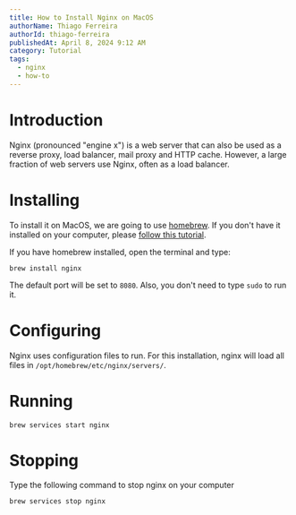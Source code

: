 ```yaml
---
title: How to Install Nginx on MacOS
authorName: Thiago Ferreira
authorId: thiago-ferreira
publishedAt: April 8, 2024 9:12 AM
category: Tutorial
tags:
  - nginx
  - how-to
---
```


# Introduction

Nginx (pronounced "engine x") is a web server that can also be used as a reverse proxy, load balancer, mail proxy and HTTP cache. However, a large fraction of web servers use Nginx, often as a load balancer.

# Installing

To install it on MacOS, we are going to use [homebrew](https://brew.sh). If you don't have it installed on your computer, please [follow this tutorial](https://mac.install.guide/homebrew/3).

If you have homebrew installed, open the terminal and type:

```shell
brew install nginx
```

The default port will be set to `8080`. Also, you don't need to type `sudo` to run it.

# Configuring

Nginx uses configuration files to run. For this installation, nginx will load all files in `/opt/homebrew/etc/nginx/servers/`.

# Running

```shell
brew services start nginx
```

# Stopping

Type the following command to stop nginx on your computer

```shell
brew services stop nginx
```
